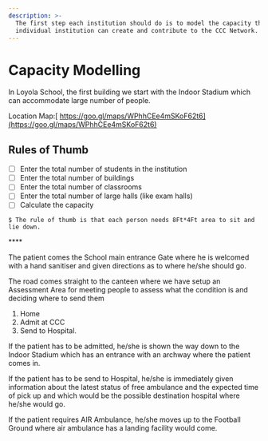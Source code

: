 ```yaml
---
description: >-
  The first step each institution should do is to model the capacity that each
  individual institution can create and contribute to the CCC Network.
---
```


# Capacity Modelling

In Loyola School, the first building we start with the Indoor Stadium which can accommodate large number of people.   
  
Location Map:[ https://goo.gl/maps/WPhhCEe4mSKoF62t6](https://goo.gl/maps/WPhhCEe4mSKoF62t6)

## Rules of Thumb

* [ ] Enter the total number of students in the institution
* [ ] Enter the total number of buildings
* [ ] Enter the total number of classrooms
* [ ] Enter the total number of large halls \(like exam halls\)
* [ ] Calculate the capacity

```
$ The rule of thumb is that each person needs 8Ft*4Ft area to sit and lie down.
```

\*\*\*\*

 The patient comes the School main entrance Gate where he is welcomed with a hand sanitiser and given directions as to where he/she should go.  
  
The road comes straight to the canteen where we have setup an Assessment Area for meeting people to assess what the condition is and deciding where to send them  
  
1. Home  
2. Admit at CCC  
3. Send to Hospital.  
  
If the patient has to be admitted, he/she is shown the way down to the Indoor Stadium which has an entrance with an archway where the patient comes in.  
  
If the patient has to be send to Hospital, he/she is immediately given information about the latest status of free ambulance and the expected time of pick up and which would be the possible destination hospital where he/she would go.  
  
If the patient requires AIR Ambulance, he/she moves up to the Football Ground where air ambulance has a landing facility would come.

